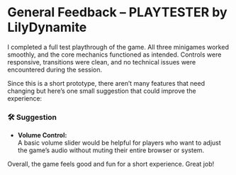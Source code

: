 # General Feedback – PLAYTESTER by LilyDynamite

I completed a full test playthrough of the game. All three minigames worked smoothly, and the core mechanics functioned as intended. Controls were responsive, transitions were clean, and no technical issues were encountered during the session.

Since this is a short prototype, there aren’t many features that need changing but here’s one small suggestion that could improve the experience:

### 🛠️ Suggestion

- **Volume Control:**  
  A basic volume slider would be helpful for players who want to adjust the game’s audio without muting their entire browser or system.

Overall, the game feels good and fun for a short experience. Great job!
